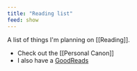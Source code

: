 ```yaml
---
title: "Reading list"
feed: show
---
```


A list of things I'm planning on [[Reading]]. 

* Check out the [[Personal Canon]]
* I also have a [GoodReads](https://www.goodreads.com/user/show/18053391-ashwin-reddy)


